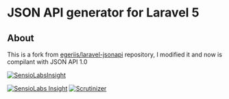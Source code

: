 JSON API generator for Laravel 5
================================

About
-----
This is a fork from [egeriis/laravel-jsonapi](https://github.com/egeriis/laravel-jsonapi)
repository, I modified it and now is compilant with JSON API 1.0


[![SensioLabsInsight](https://insight.sensiolabs.com/projects/5dda483a-4b79-46b1-81c8-37ac37dcf6b2/big.png)](https://insight.sensiolabs.com/projects/5dda483a-4b79-46b1-81c8-37ac37dcf6b2)

[![SensioLabs Insight](https://img.shields.io/sensiolabs/i/5dda483a-4b79-46b1-81c8-37ac37dcf6b2.svg)]()
[![Scrutinizer](https://img.shields.io/scrutinizer/g/IAmJulianAcosta/laravel-jsonapi/develop.svg)]()

